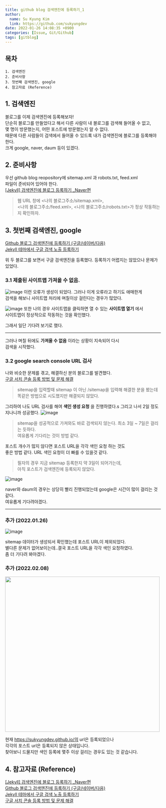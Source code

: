 ```yaml
---
title: github blog 검색엔진에 등록하기_1
author:
  name: Su Kyung Kim
  link: https://github.com/sukyungdev
date: 2022-01-26 14:08:35 +0900
categories: [Issue, Git/Github]
tags: [gitblog]
---
```


## 목차

```
1. 검색엔진
2. 준비사항
3. 첫번째 검색엔진, google
4. 참고자료 (Reference)
```

## 1. 검색엔진

블로그를 이제 검색엔진에 등록해보자!  
단순히 블로그를 만들었다고 해서 다른 사람이 내 블로그를 검색해 들어올 수 없고,  
몇 명이 방문했는지, 어떤 포스트에 방문했는지 알 수 없다.  
때문에 다른 사람들이 검색에서 들어올 수 있드록 내가 검색엔진에 블로그를 등록해야 한다.  
크게 google, naver, daum 등이 있겠다.

## 2. 준비사항

우선 github blog reopository에 sitemap.xml 과 robots.txt, feed.xml  
파일이 준비되어 있어야 한다.  
[[Jekyll] 검색엔진에 블로그 등록하기 \_Naver편](https://gmlwjd9405.github.io/2017/10/21/include-blog-in-a-NaverSearchEngine.html)

> 웹 URL 창에 <나의 블로그주소/sitemap.xml>,  
> <나의 블로그주소/feed.xml>, <나의 블로그주소/robots.txt>가 정상 작동하는지 확인하자.

## 3. 첫번째 검색엔진, google

[Github 블로그 검색엔진에 등록하기 (구글/네이버/다음)](https://yenarue.github.io/tip/2020/04/30/Search-SEO/)  
[Jekyll 테마에서 구글 검색 노출 등록하기](https://www.irgroup.org/posts/jekyll-google-search/)

위 두 블로그를 보면서 구글 검색엔진을 등록했다.
등록하기 어렵지는 않았으나 문제가 있었다.

### 3.1 제출된 사이트맵 가져올 수 없음.

![image](https://user-images.githubusercontent.com/96860670/151016109-67ee2b79-3e5c-40e0-b2ac-44e440a800a6.png)
이런 오류가 생성이 되었다. 그러나 이게 오류라고 하기도 애매한게  
검색을 해보니 사이트맵 처리에 며칠이상 걸린다는 경우가 많았다.

![image](https://user-images.githubusercontent.com/96860670/151016285-a948ddcb-985b-4cf6-a6eb-24c6d470d622.png)
또한 나의 경우 사이트맵을 클릭하면 열 수 있는 **사이트맵 열기** 에서  
사이트맵이 정상적으로 작동하는 것을 확인했다.

그래서 일단 기다려 보기로 했다.

---

그러나 며칠 뒤에도 **가져올 수 없음** 이라는 상황이 지속되어 다시  
검색을 시작했다.

### 3.2 google search console URL 검사

나와 비슷한 문제를 겪고, 해결하신 분의 블로그를 발견했다.  
[구글 서치 콘솔 등록 방법 및 문제 해결](https://investhcmworker.tistory.com/entry/%ED%8B%B0%EC%8A%A4%ED%86%A0%EB%A6%AC-%EB%B8%94%EB%A1%9C%EA%B7%B8-%EA%B5%AC%EA%B8%80-%EC%84%9C%EC%B9%98-%EC%BD%98%EC%86%94-%EB%93%B1%EB%A1%9D-%EB%B0%A9%EB%B2%95-%EB%B0%8F-%EB%AC%B8%EC%A0%9C-%ED%95%B4%EA%B2%B0-%EB%B0%A9%EB%B2%95Feat%EA%B0%80%EC%A0%B8%EC%98%AC-%EC%88%98-%EC%97%86%EC%9D%8C)

> sitemap을 입력할때 sitemap 이 아닌 /sitemap을 입력해 해결한 분을 봤는데  
> 똑같은 방법으로 시도했지만 해결되지 않았다.

그리하여 나도 URL 검사를 해여 **색인 생성 요청** 을 진행하였다.s
그리고 나서 2일 정도 지나니까 성공했다.
![image](https://user-images.githubusercontent.com/96860670/151018660-90c8a96d-56d4-4141-a501-2112d954ae14.png)

> sitemap을 성공적으로 가져와도 바로 검색되지 않는다. 최소 3일 ~ 7일은 걸리는 듯하다.  
> 여유롭게 기다리는 것이 방법 같다.

포스트 개수가 많지 않다면 포스트 URL을 각각 색인 요청 하는 것도  
좋은 방법 같다. URL 색인 요청이 더 빠를 수 있을것 같다.

> 필자의 경우 지금 sitemap 등록한지 약 3일이 되어가는데,  
> 아직 포스트가 검색엔진에 등록되지 않았다.

![image](https://user-images.githubusercontent.com/96860670/151018808-e3998ece-bd91-460e-a039-fb298d96f7f9.png)

naver와 daum의 경우는 상당히 빨리 진행되었는데 google은 시간이 많이 걸리는 것 같다.  
여유롭게 기다려야겠다.

---

### 추가 (2022.01.26)

![image](https://user-images.githubusercontent.com/96860670/151136718-77a193eb-0aaa-4c3b-a5bb-43bf8b29f835.png)

sitemap 데이터가 생성되서 확인했는데 포스트 URL이 제외되었다.  
별다른 문제가 없어보이는데..결국 포스트 URL을 각각 색인 요청하였다.  
좀 더 기다려 봐야겠다.

### 추가 (2022.02.08)

 <img src="https://user-images.githubusercontent.com/96860670/153011432-24bfa83d-1db8-4af7-b387-d4fc9e44ec47.png" alt="" width="500px">

현재 https://sukyungdev.github.io/의 url은 등록되었으나  
각각의 포스트 url은 등록되지 않은 상태입니다.  
찾아보니 드물지만 색인 등록에 몇주 이상 걸리는 경우도 있는 것 같습니다.

## 4. 참고자료 (Reference)

[[Jekyll] 검색엔진에 블로그 등록하기 \_Naver편](https://gmlwjd9405.github.io/2017/10/21/include-blog-in-a-NaverSearchEngine.html)  
[Github 블로그 검색엔진에 등록하기 (구글/네이버/다음)](https://yenarue.github.io/tip/2020/04/30/Search-SEO/)  
[Jekyll 테마에서 구글 검색 노출 등록하기](https://www.irgroup.org/posts/jekyll-google-search/)  
[구글 서치 콘솔 등록 방법 및 문제 해결](https://investhcmworker.tistory.com/entry/%ED%8B%B0%EC%8A%A4%ED%86%A0%EB%A6%AC-%EB%B8%94%EB%A1%9C%EA%B7%B8-%EA%B5%AC%EA%B8%80-%EC%84%9C%EC%B9%98-%EC%BD%98%EC%86%94-%EB%93%B1%EB%A1%9D-%EB%B0%A9%EB%B2%95-%EB%B0%8F-%EB%AC%B8%EC%A0%9C-%ED%95%B4%EA%B2%B0-%EB%B0%A9%EB%B2%95Feat%EA%B0%80%EC%A0%B8%EC%98%AC-%EC%88%98-%EC%97%86%EC%9D%8C)
